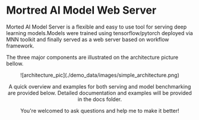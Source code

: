 # Mortred AI Model Web Server

Morted AI Model Server is a flexible and easy to use tool for serving deep learning models.Models were trained using tensorflow/pytorch deployed via MNN toolkit and finally served as a web server based on workflow framework.

The three major components are illustrated on the architecture picture bellow.

<div align=center>![architecture_pic](./demo_data/images/simple_architecture.png)

A quick overview and examples for both serving and model benchmarking are provided below. Detailed documentation and examples will be provided in the docs folder.

You're welcomed to ask questions and help me to make it better!
